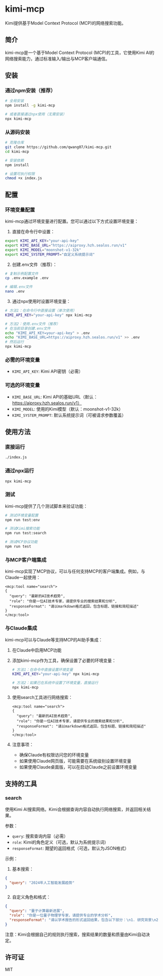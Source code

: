 # kimi-mcp

Kimi提供基于Model Context Protocol (MCP)的网络搜索功能。

## 简介

kimi-mcp是一个基于Model Context Protocol (MCP)的工具，它使用Kimi AI的网络搜索能力，通过标准输入/输出与MCP客户端通信。

## 安装

### 通过npm安装（推荐）

```bash
# 全局安装
npm install -g kimi-mcp

# 或者直接通过npx使用（无需安装）
npx kimi-mcp
```

### 从源码安装

```bash
# 克隆仓库
git clone https://github.com/qwang07/kimi-mcp.git
cd kimi-mcp

# 安装依赖
npm install

# 设置可执行权限
chmod +x index.js
```

## 配置

### 环境变量配置

kimi-mcp通过环境变量进行配置。您可以通过以下方式设置环境变量：

1. 直接在命令行中设置：

```bash
export KIMI_API_KEY="your-api-key"
export KIMI_BASE_URL="https://aiproxy.hzh.sealos.run/v1"
export KIMI_MODEL="moonshot-v1-32k"
export KIMI_SYSTEM_PROMPT="自定义系统提示词"
```

2. 创建.env文件（推荐）：

```bash
# 复制示例配置文件
cp .env.example .env

# 编辑.env文件
nano .env
```

3. 通过npx使用时设置环境变量：

```bash
# 方法1：在命令行中直接设置（单次使用）
KIMI_API_KEY="your-api-key" npx kimi-mcp

# 方法2：使用.env文件（推荐）
# 在当前目录创建.env文件
echo "KIMI_API_KEY=your-api-key" > .env
echo "KIMI_BASE_URL=https://aiproxy.hzh.sealos.run/v1" >> .env
# 然后运行
npx kimi-mcp
```

### 必需的环境变量

- `KIMI_API_KEY`: Kimi API密钥（必需）

### 可选的环境变量

- `KIMI_BASE_URL`: Kimi API的基础URL（默认：https://aiproxy.hzh.sealos.run/v1）
- `KIMI_MODEL`: 使用的Kimi模型（默认：moonshot-v1-32k）
- `KIMI_SYSTEM_PROMPT`: 默认系统提示词（可被请求参数覆盖）

## 使用方法

### 直接运行

```bash
./index.js
```

### 通过npx运行

```bash
npx kimi-mcp
```

### 测试

kimi-mcp提供了几个测试脚本来验证功能：

```bash
# 测试环境变量配置
npm run test:env

# 测试Kimi搜索功能
npm run test:search

# 测试MCP协议功能
npm run test
```

### 与MCP客户端集成

kimi-mcp实现了MCP协议，可以与任何支持MCP的客户端集成。例如，与Claude一起使用：

```
<mcp:tool name="search">
{
  "query": "最新的AI技术趋势",
  "role": "你是一位AI技术专家，请提供专业的搜索结果和分析",
  "responseFormat": "请以markdown格式返回，包含标题、链接和简短描述"
}
</mcp:tool>
```

### 与Claude集成

kimi-mcp可以与Claude等支持MCP的AI助手集成：

1. 在Claude中启用MCP功能

2. 添加kimi-mcp作为工具，确保设置了必要的环境变量：
   ```bash
   # 方法1：在命令中直接设置环境变量
   KIMI_API_KEY="your-api-key" npx kimi-mcp
   
   # 方法2：如果已在系统中设置了环境变量，直接运行
   npx kimi-mcp
   ```

3. 使用search工具进行网络搜索：
   ```
   <mcp:tool name="search">
   {
     "query": "最新的AI技术趋势",
     "role": "你是一位AI技术专家，请提供专业的搜索结果和分析",
     "responseFormat": "请以markdown格式返回，包含标题、链接和简短描述"
   }
   </mcp:tool>
   ```

4. 注意事项：
   - 确保Claude有权限访问您的环境变量
   - 如果使用Claude网页版，可能需要在系统级别设置环境变量
   - 如果使用Claude桌面版，可以在启动Claude之前设置环境变量

## 支持的工具

### search

使用Kimi AI搜索网络。Kimi会根据查询内容自动执行网络搜索，并返回相关结果。

参数：
- `query`: 搜索查询内容（必需）
- `role`: Kimi的角色定义（可选，默认为系统提示词）
- `responseFormat`: 期望的返回格式（可选，默认为JSON格式）

示例：

1. 基本搜索：
```json
{
  "query": "2024年人工智能发展趋势"
}
```

2. 自定义角色和格式：
```json
{
  "query": "量子计算最新进展",
  "role": "你是一位量子物理学专家，请提供专业的学术分析",
  "responseFormat": "请以学术报告的形式返回结果，包含以下部分：\n1. 研究背景\n2. 最新突破\n3. 未来展望\n4. 参考资料"
}
```

注意：Kimi会根据自己的规则执行搜索，搜索结果的数量和质量由Kimi自动决定。

## 许可证

MIT
